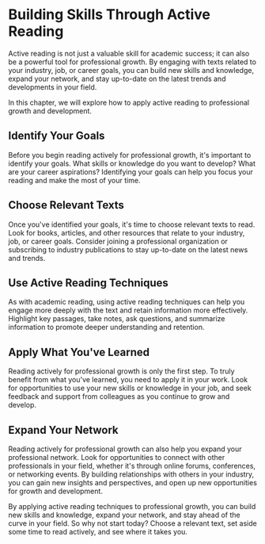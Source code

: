 Building Skills Through Active Reading
=================================================================================================

Active reading is not just a valuable skill for academic success; it can also be a powerful tool for professional growth. By engaging with texts related to your industry, job, or career goals, you can build new skills and knowledge, expand your network, and stay up-to-date on the latest trends and developments in your field.

In this chapter, we will explore how to apply active reading to professional growth and development.

Identify Your Goals
-------------------

Before you begin reading actively for professional growth, it's important to identify your goals. What skills or knowledge do you want to develop? What are your career aspirations? Identifying your goals can help you focus your reading and make the most of your time.

Choose Relevant Texts
---------------------

Once you've identified your goals, it's time to choose relevant texts to read. Look for books, articles, and other resources that relate to your industry, job, or career goals. Consider joining a professional organization or subscribing to industry publications to stay up-to-date on the latest news and trends.

Use Active Reading Techniques
-----------------------------

As with academic reading, using active reading techniques can help you engage more deeply with the text and retain information more effectively. Highlight key passages, take notes, ask questions, and summarize information to promote deeper understanding and retention.

Apply What You've Learned
-------------------------

Reading actively for professional growth is only the first step. To truly benefit from what you've learned, you need to apply it in your work. Look for opportunities to use your new skills or knowledge in your job, and seek feedback and support from colleagues as you continue to grow and develop.

Expand Your Network
-------------------

Reading actively for professional growth can also help you expand your professional network. Look for opportunities to connect with other professionals in your field, whether it's through online forums, conferences, or networking events. By building relationships with others in your industry, you can gain new insights and perspectives, and open up new opportunities for growth and development.

By applying active reading techniques to professional growth, you can build new skills and knowledge, expand your network, and stay ahead of the curve in your field. So why not start today? Choose a relevant text, set aside some time to read actively, and see where it takes you.
